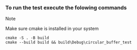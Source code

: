 ### To run the test execute the folowing commands

> [!NOTE]
> Make sure cmake is installed in your system

```
cmake -S . -B build
cmake --build build && build\Debug\circular_buffer_test
```

